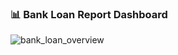 ### 📊 Bank Loan Report Dashboard
![bank_loan_overview](https://github.com/your-username/repository-name/blob/main/your-image.png)
